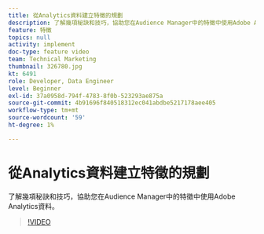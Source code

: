 ```yaml
---
title: 從Analytics資料建立特徵的規劃
description: 了解幾項秘訣和技巧，協助您在Audience Manager中的特徵中使用Adobe Analytics資料。
feature: 特徵
topics: null
activity: implement
doc-type: feature video
team: Technical Marketing
thumbnail: 326780.jpg
kt: 6491
role: Developer, Data Engineer
level: Beginner
exl-id: 37a0958d-794f-4783-8f0b-523293ae875a
source-git-commit: 4b91696f840518312ec041abdbe5217178aee405
workflow-type: tm+mt
source-wordcount: '59'
ht-degree: 1%

---
```


# 從Analytics資料建立特徵的規劃

了解幾項秘訣和技巧，協助您在Audience Manager中的特徵中使用Adobe Analytics資料。

>[!VIDEO](https://video.tv.adobe.com/v/326780/?quality=12&learn=on)
